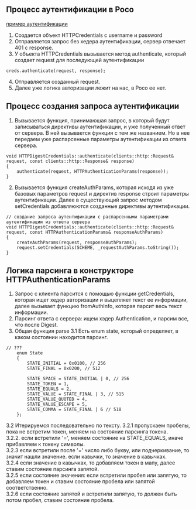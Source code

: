 ## Процесс аутентификации в Poco
[пример аутентификации](https://vovkos.github.io/doxyrest-showcase/poco/sphinxdoc/class_Poco_Net_HTTPCredentials.html)
1. Создается объект HTTPCredentials с username и password
2. Отправляется запрос без хедера аутентификации, сервер отвечает 401 с response.
3. У объекта HTTPCredentials вызывается метод authenticate, который создает request для последующей аутентификации
```
creds.authenticate(request, response);
```
4. Отправляется созданный request.
5. Далее уже логика авторизации лежит на нас, в Poco ее нет.

## Процесс создания запроса аутентификации
1. Вызывается функция, принимаюшая запрос, в который будут записываться директивы аутентификации, и уже полученный ответ от сервера. В ней вызывается функция с тем же названием. Но в нее передаем уже распарсенные параметры аутентификации из ответа сервера.
```
void HTTPDigestCredentials::authenticate(clients::http::Request& request, const clients::http::Response& response)
{
	authenticate(request, HTTPAuthenticationParams(response));
}
```
2. Вызывается функция createAuthParams, которая исходя из уже базовых параметров request и директив response строит параметры аутентификации. Далее в существующий запрос методом setCredentials добавляюются созданные директивы аутентификации.
```
// создание запроса аутентификации с распарсенными параметрами аутентификации из ответа сервера
void HTTPDigestCredentials::authenticate(clients::http::Request& request, const HTTPAuthenticationParams& responseAuthParams)
{
	createAuthParams(request, responseAuthParams);
	request.setCredentials(SCHEME, _requestAuthParams.toString());
}
```
## Логика парсинга в конструкторе HTTPAuthenticationParams
1. Запрос с клиента парсится с помощью функции getCredentials, которая ищет хедер авторизации и выцепляет текст ее информации, далее вызывает функцию fromAuthInfo, которая парсит весь текст информации.
2. Парсинг ответа с сервера: ищем хэдер Authentication, и парсим все, что после Digest.
3. Общая функция parse
3.1 Есть enum state, который определяет, в каком состоянии находится парсинг.
```    
// ???
	enum State
	{
		STATE_INITIAL = 0x0100, // 256
		STATE_FINAL = 0x0200, // 512

		STATE_SPACE = STATE_INITIAL | 0, // 256
		STATE_TOKEN = 1,
		STATE_EQUALS = 2,
		STATE_VALUE = STATE_FINAL | 3, // 515
		STATE_VALUE_QUOTED = 4,
		STATE_VALUE_ESCAPE = 5,
		STATE_COMMA = STATE_FINAL | 6 // 518
	};
```
3.2 Итерируемся последовательно по тексту. 
3.2.1 пропускаем пробелы, пока не встретим токен, меняем на состояние парсинга токена.  
3.2.2. если встретили '=', меняем состояние на STATE_EQUALS, иначе прибавляем к токену символы.  
3.2.3 если встретили после '=' число либо букву, или подчеркивание, то значит нашли значение. если кавычки, то значение в кавычках.  
3.2.4 если значение в кавычках, то добавляем токен в мапу, далее ставим состояние парсинга запятой.  
3.2.5 если состояние значения: если встретили пробел или запятую, то добавляем токен и ставим состояние пробела или запятой соответственно.  
3.2.6 если состояние запятой и встретили запятую, то должен быть потом пробел, ставим состояние пробела.  
